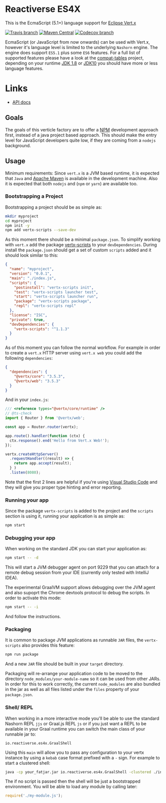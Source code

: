 # Reactiverse ES4X

This is the EcmaScript (5.1+) language support for [Eclipse Vert.x](http://vertx.io)

[![Travis branch](https://img.shields.io/travis/reactiverse/es4x/develop.svg?style=for-the-badge)](https://travis-ci.org/reactiverse/es4x)
[![Maven Central](https://img.shields.io/maven-central/v/io.reactiverse/es4x.svg?style=for-the-badge)](http://search.maven.org/#search%7Cga%7C1%7Cg%3A%22io.reactiverse%22%20AND%20a%3A%22es4x%22)
[![Codecov branch](https://img.shields.io/codecov/c/github/reactiverse/es4x/develop.svg?style=for-the-badge)](https://codecov.io/gh/reactiverse/es4x)

EcmaScript (or JavaScript from now onwards) can be used with Vert.x, however it's language
level is limited to the underlying `Nashorn` engine. The engine does support `ES5.1` plus
some `ES6` features. For a full list of supported features please have a look at the
[compat-tables](https://kangax.github.io/compat-table/es6/) project, depending on your
runtime [JDK 1.8](https://kangax.github.io/compat-table/es6/#nashorn1_8) or
[JDK10](https://kangax.github.io/compat-table/es6/#nashorn10) you should have more or less
language features.

# Links

* [API docs](./API)

## Goals

The goals of this verticle factory are to offer a [NPM](https://www.npmjs.com) development
approach first, instead of a java project based approach. This should make the entry level
for JavaScript developers quite low, if they are coming from a `nodejs` background.

## Usage

Minimum requirements: Since `vert.x` is a JVM based runtime, it is expected that `Java`
and [Apache Maven](http://maven.apache.org) is available in the development machine. Also
it is expected that both `nodejs` and (`npm` or `yarn`) are available too.

### Bootstrapping a Project

Bootstrapping a project should be as simple as:

```sh
mkdir myproject
cd myproject
npm init -y
npm add vertx-scripts --save-dev
```

As this moment there should be a minimal `package.json`. To simplify working with `vert.x`
add the package [vertx-scripts](https://www.npmjs.com/package/vertx-scripts) to your
`devDependencies`. During install the `package.json` should get a set of custom
`scripts` added and it should look similar to this:

```json
{
  "name": "myproject",
  "version": "0.0.1",
  "main": "./index.js",
  "scripts": {
    "postinstall": "vertx-scripts init",
    "test": "vertx-scripts launcher test",
    "start": "vertx-scripts launcher run",
    "package": "vertx-scripts package",
    "repl": "vertx-scripts repl"
  },
  "license": "ISC",
  "private": true,
  "devDependencies": {
    "vertx-scripts": "^1.1.3"
  }
}
```

As of this moment you can follow the normal workflow. For example in order to create a
`vert.x` HTTP server using `vert.x web` you could add the following `dependencies`:

```json
{
  "dependencies": {
    "@vertx/core": "3.5.3",
    "@vertx/web": "3.5.3"
  }
}
```

And in your `index.js`:

```js
/// <reference types="@vertx/core/runtime" />
// @ts-check
import { Router } from '@vertx/web';

const app = Router.router(vertx);

app.route().handler(function (ctx) {
  ctx.response().end('Hello from Vert.x Web!');
});

vertx.createHttpServer()
  .requestHandler((result) => {
    return app.accept(result);
  } )
  .listen(8080);
```

Note that the first 2 lines are helpful if you're using [Visual Studio Code](https://code.visualstudio.com/)
and they will give you proper type hinting and error reporting.

### Running your app

Since the package `vertx-scripts` is added to the project and the `scripts` section is using it, running your
application is as simple as:

```sh
npm start
```

### Debugging your app

When working on the standard JDK you can start your application as:

```sh
npm start -- -d
```

This will start a JVM debugger agent on port 9229 that you can attach for a remote
debug session from your IDE (currently only tested with IntelliJ IDEA).

The experimental GraalVM support allows debugging over the JVM agent and also supoprt
the Chrome devtools protocol to debug the scripts. In order to activate this mode:

```sh
npm start -- -i
```

And follow the instructions.

### Packaging

It is common to package JVM applications as runnable `JAR` files, the `vertx-scripts` also provides this feature:

```sh
npm run package
```

And a new `JAR` file should be built in your `target` directory.

Packaging will re-arrange your application code to be moved to the directory `node_modules/your-module-name` so
it can be used from other JARs. In order for this to work correctly, the current `node_modules` are also
bundled in the jar as well as all files listed under the `files` property of your `package.json`.


### Shell/ REPL

When working in a more interactive mode you'll be able to use the standard Nashorn REPL `jjs` or Graal.js REPL `js` or
if you just want a REPL to be available in your Graal runtime you can switch the main class of your runnable jar to:

```
io.reactiverse.es4x.GraalShell
```

Using this `main` will allow you to pass any configuration to your vertx instance by using a `kebab` case format
prefixed with a `-` sign. For example to start a clustered shell:

```sh
java -cp your_fatjar.jar io.reactiverse.es4x.GraalShell -clustered ./index.js
```

The if no script is passed then the shell will be just a bootstrapped environment. You will be able to
load any module by calling later:

```js
require('./my-module.js');
```
